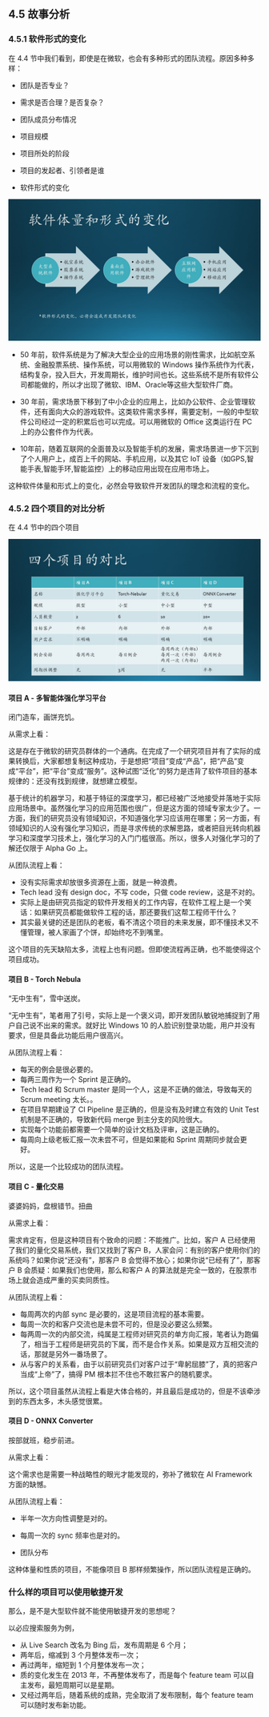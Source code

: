 
## 4.5 故事分析

### 4.5.1 软件形式的变化

在 4.4 节中我们看到，即使是在微软，也会有多种形式的团队流程。原因多种多样：

- 团队是否专业？
- 需求是否合理？是否复杂？
- 团队成员分布情况
- 项目规模
- 项目所处的阶段
- 项目的发起者、引领者是谁



- 软件形式的变化


<img src="Images/Slide10.JPG"/>

- 50 年前，软件系统是为了解决大型企业的应用场景的刚性需求，比如航空系统、金融股票系统、操作系统，可以用微软的 Windows 操作系统作为代表，结构复杂，投入巨大，开发周期长，维护时间也长。这些系统不是所有软件公司都能做的，所以才出现了微软、IBM、Oracle等这些大型软件厂商。

- 30 年前，需求场景下移到了中小企业的应用上，比如办公软件、企业管理软件，还有面向大众的游戏软件。这类软件需求多样，需要定制，一般的中型软件公司经过一定的积累后也可以完成。可以用微软的 Office 这类运行在 PC 上的办公套件作为代表。

- 10年前，随着互联网的全面普及以及智能手机的发展，需求场景进一步下沉到了个人用户上，成百上千的网站、手机应用，以及其它 IoT 设备（如GPS,智能手表,智能手环,智能监控）上的移动应用出现在应用市场上。

这种软件体量和形式上的变化，必然会导致软件开发团队的理念和流程的变化。


### 4.5.2 四个项目的对比分析

在 4.4 节中的四个项目

<img src="Images/Slide11.JPG"/>

#### 项目 A - 多智能体强化学习平台

闭门造车，画饼充饥。

从需求上看：

这是存在于微软的研究员群体的一个通病。在完成了一个研究项目并有了实际的成果转换后，大家都想复制这种成功，于是想把“项目”变成“产品”，把“产品”变成“平台”，把“平台”变成“服务”。这种试图“泛化”的努力是违背了软件项目的基本规律的：还没有找到规律，就想建立模型。

基于统计的机器学习，和基于特征的深度学习，都已经被广泛地接受并落地于实际应用场景中。虽然强化学习的应用范围也很广，但是这方面的领域专家太少了。一方面，我们的研究员没有领域知识，不知道强化学习应该用在哪里；另一方面，有领域知识的人没有强化学习知识，而是寻求传统的求解思路，或者把目光转向机器学习和深度学习技术上，强化学习的入门门槛很高。所以，很多人对强化学习的了解还仅限于 Alpha Go 上。

从团队流程上看：

- 没有实际需求却放很多资源在上面，就是一种浪费。
- Tech lead 没有 design doc，不写 code，只做 code review，这是不对的。
- 实际上是由研究员指定的软件开发相关的工作内容，在软件工程上是一个笑话：如果研究员都能做软件工程的话，那还要我们这帮工程师干什么？
- 其实最关键的还是团队的老板，看不清这个项目的未来发展，即不懂技术又不懂管理，被人家画了个饼，却始终吃不到嘴里。

这个项目的先天缺陷太多，流程上也有问题。但即使流程再正确，也不能使得这个项目成功。

#### 项目 B - Torch Nebula

“无中生有”，雪中送炭。

“无中生有”，笔者用了引号，实际上是一个褒义词，即开发团队敏锐地捕捉到了用户自己说不出来的需求。就好比 Windows 10 的人脸识别登录功能，用户并没有要求，但是具备此功能后用户很高兴。

从团队流程上看：

- 每天的例会是很必要的。
- 每两三周作为一个 Sprint 是正确的。
- Tech lead 和 Scrum master 是同一个人，这是不正确的做法，导致每天的 Scrum meeting 太长。。
- 在项目早期建设了 CI Pipeline 是正确的，但是没有及时建立有效的 Unit Test 机制是不正确的，导致新代码 merge 到主分支的风险很大。
- 实现每个功能前都需要一个简单的设计文档及评审，这是正确的。
- 每周向上级老板汇报一次未尝不可，但是如果能和 Sprint 周期同步就会更好。

所以，这是一个比较成功的团队流程。

#### 项目 C - 量化交易

婆婆妈妈，盘根错节。扭曲

从需求上看：

需求肯定有，但是这种项目有个致命的问题：不能推广。比如，客户 A 已经使用了我们的量化交易系统，我们又找到了客户 B，人家会问：有别的客户使用你们的系统吗？如果你说“还没有”，那客户 B 会觉得不放心；如果你说“已经有了”，那客户 B 会质疑：如果我们也使用，那么和客户 A 的算法就是完全一致的，在股票市场上就会造成严重的买卖同质性。

从团队流程上看：

- 每周两次的内部 sync 是必要的，这是项目流程的基本需要。
- 每周一次的和客户交流也是未尝不可的，但是没必要这么频繁。
- 每两周一次的内部交流，纯属是工程师对研究员的单方向汇报，笔者认为跑偏了，相当于工程师是研究员的下属，而不是合作关系。如果是双方互相交流的话，那就是另外一番场景了。
- 从与客户的关系看，由于以前研究员们对客户过于“卑躬屈膝”了，真的把客户当成“上帝”了，搞得 PM 根本拦不住也不敢拦客户的随机要求。

所以，这个项目虽然从流程上看是大体合格的，并且最后是成功的，但是不该牵涉到的东西太多，木头感觉很累。

#### 项目 D - ONNX Converter

按部就班，稳步前进。

从需求上看：

这个需求也是需要一种战略性的眼光才能发现的，弥补了微软在 AI Framework 方面的缺憾。

从团队流程上看：

- 半年一次方向性调整是对的。
- 每周一次的 sync 频率也是对的。

- 团队分布

这种体量和性质的项目，不能像项目 B 那样频繁操作，所以团队流程是正确的。



### 什么样的项目可以使用敏捷开发

那么，是不是大型软件就不能使用敏捷开发的思想呢？

以必应搜索服务为例，

- 从 Live Search 改名为 Bing 后，发布周期是 6 个月；
- 两年后，缩减到 3 个月整体发布一次；
- 再过两年，缩短到 1 个月整体发布一次；
- 质的变化发生在 2013 年，不再整体发布了，而是每个 feature team 可以自主发布，最短周期可以是星期。
- 又经过两年后，随着系统的成熟，完全取消了发布限制，每个 feature team 可以随时发布新功能。


